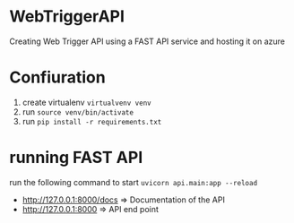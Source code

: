 # WebTriggerAPI
Creating Web Trigger API using a FAST API service and hosting it on azure

# Confiuration 

1. create virtualenv `virtualvenv venv`
2. run `source venv/bin/activate`
3. run `pip install -r requirements.txt`

# running FAST API

run the following command to start `uvicorn api.main:app --reload`

- http://127.0.0.1:8000/docs => Documentation of the API
- http://127.0.0.1:8000 => API end point 